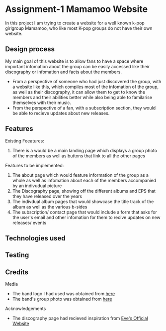 # Assignment-1 Mamamoo Website
In this project I am trying to create a website for a well known k-pop girlgroup Mamamoo, who like most K-pop groups do not have their own website. 

## Design process
My main goal of this website is to allow fans to have a space where important infomation about the group can be easily accessed like their discography or infomation and facts about the members.
- From a perspective of someone who had just discovered the group, with a website like this, which compiles most of the infomation of the group, as well as their discography, it can allow them to get to know the members and their abilities better while also being able to familarise themselves with their music. 
- From the perspective of a fan, with a subscription section, they would be able to recieve updates about new releases.

## Features 
Existing Feeatures:
1) There is a would be a main landing page which displays a group photo of the members as well as buttons that link to all the other pages

 Features to be implemented:
 1) The about page which would feature information of the group as a whole as well as infomation about each of the members accompanied by an indivudual picture
 2) The Discography page, showing off the different albums and EPS that they have released over the years
 3) The indivdual album pages that would showcase the title track of the album as well as the various b-sides 
 4) The subscription/ contact page that would include a form that asks for the user's email and other infomation for them to recive updates on new releases/ events 

## Technologies used

## Testing

## Credits 
Media
- The band logo I had used was obtained from [here](https://www.pikpng.com/pngvi/iwJobJR_white-wind-mamamoo-clipart/)
- The band's group photo was obtained from [here](https://dbkpop.com/2021/06/02/mamamoo-waw-concept-photos-hd-hq)

Acknowledgements
- The discography page had recieved inspiration from [Eve's Official Website](https://eveofficial.com/discography/)
